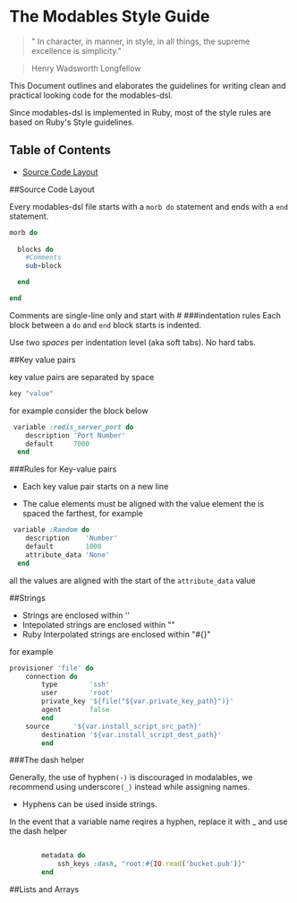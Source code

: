 # The Modables Style Guide

>" In character, in manner, in style, in all things, the supreme excellence is simplicity."

> Henry Wadsworth Longfellow


This Document outlines and elaborates the guidelines for writing clean and practical looking code for the modables-dsl.

Since modables-dsl is implemented in Ruby, most of the style rules are based on Ruby's Style guidelines.

## Table of Contents
* [Source Code Layout](#Source.Code.Layout)


##Source Code Layout

Every modables-dsl file starts with a `morb do` statement and ends with a `end` statement.

~~~Ruby
morb do
    
  blocks do
    #Comments
    sub-block 

  end

end
~~~
Comments are single-line only and start with #
###indentation rules
Each block between a `do` and `end` block starts is indented.

Use two *spaces* per indentation level (aka soft tabs). No hard tabs.


##Key value pairs

key value pairs are separated by space

~~~Ruby
key "value"
~~~

for example consider the block below

~~~Ruby
 variable :redis_server_port do
    description 'Port Number'
    default     7000
  end
~~~

###Rules for Key-value pairs

* Each key value pair starts on a new line

* The calue elements must be aligned with the value element the is spaced the farthest, for example

~~~Ruby
 variable :Random do
    description    'Number'
    default        1000
    attribute_data 'None'
  end
~~~

all the values are aligned with the start of the `attribute_data` value


##Strings

* Strings are enclosed within ''
* Intepolated strings are enclosed within ""
* Ruby Interpolated strings are enclosed within "#{}"

for example

~~~Ruby
provisioner 'file' do
	connection do
		type        'ssh'
		user        'root'
		private_key '${file("${var.private_key_path}")}'
		agent       false
		end
	source      '${var.install_script_src_path}'
		destination '${var.install_script_dest_path}'
		end

~~~


###The dash helper

Generally, the use of hyphen`(-)` is discouraged in modalables, we recommend using underscore`(_)` instead while assigning names.

* Hyphens can be used inside strings.

In the event that a variable name reqires a hyphen, replace it with _ and use the dash helper


~~~Ruby

        metadata do
			ssh_keys :dash, "root:#{IO.read('bucket.pub')}"
		end
~~~


##Lists and Arrays





